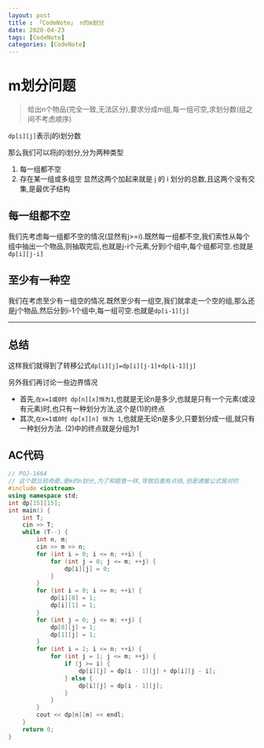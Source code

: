 ```yaml
---
layout: post
title : 「CodeNote」 n的m划分
date: 2020-04-23
tags: [CodeNote]
categories: [CodeNote]
---
```


# m划分问题

> 给出n个物品(完全一致,无法区分),要求分成m组,每一组可空,求划分数(组之间不考虑顺序)

`dp[i][j]`表示j的i划分数

那么我们可以将j的i划分,分为两种类型
1. 每一组都不空
2. 存在某一组或多组空
显然这两个加起来就是 j 的 i 划分的总数,且这两个没有交集,是最优子结构

## 每一组都不空

我们先考虑每一组都不空的情况(显然有j>=i).既然每一组都不空,我们索性从每个组中抽出一个物品,则抽取完后,也就是j-i个元素,分到i个组中,每个组都可空.也就是`dp[i][j-i]`

## 至少有一种空

我们在考虑至少有一组空的情况.既然至少有一组空,我们就拿走一个空的组,那么还是j个物品,然后分到i-1个组中,每一组可空.也就是`dp[i-1][j]`

---

## 总结

这样我们就得到了转移公式`dp[i][j]=dp[i][j-1]+dp[i-1][j]`

另外我们再讨论一些边界情况
- 首先,`在x=1或0时 dp[n][x]恒为1`,也就是无论n是多少,也就是只有一个元素(或没有元素)时,也只有一种划分方法,这个是(1)的终点
- 其次,`在x=1或0时 dp[x][n] 恒为 1`,也就是无论n是多少,只要划分成一组,就只有一种划分方法.  (2)中的终点就是分组为1


## AC代码

```cpp
// POJ-1664
// 这个题比较奇葩,是m的n划分,为了和题意一样,导致后面有点绕,但是递推公式是对的
#include <iostream>
using namespace std;
int dp[15][15];
int main() {
    int T;
    cin >> T;
    while (T--) {
        int n, m;
        cin >> m >> n;
        for (int i = 0; i <= n; ++i) {
            for (int j = 0; j <= m; ++j) {
                dp[i][j] = 0;
            }
        }
        for (int i = 0; i <= n; ++i) {
            dp[i][0] = 1;
            dp[i][1] = 1;
        }
        for (int j = 0; j <= m; ++j) {
            dp[0][j] = 1;
            dp[1][j] = 1;
        }
        for (int i = 2; i <= n; ++i) {
            for (int j = 1; j <= m; ++j) {
                if (j >= i) {
                    dp[i][j] = dp[i - 1][j] + dp[i][j - i];
                } else {
                    dp[i][j] = dp[i - 1][j];
                }
            }
        }
        cout << dp[n][m] << endl;
    }
    return 0;
}
```
